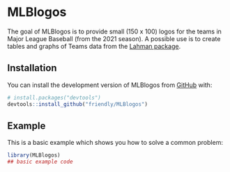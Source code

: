 
<!-- README.md is generated from README.Rmd. Please edit that file -->

# MLBlogos

<!-- badges: start -->
<!-- badges: end -->

The goal of MLBlogos is to provide small (150 x 100) logos for the teams
in Major League Baseball (from the 2021 season). A possible use is to
create tables and graphs of Teams data from the [Lahman
package](https://github.com/cdalzell/Lahman).

## Installation

You can install the development version of MLBlogos from
[GitHub](https://github.com/) with:

``` r
# install.packages("devtools")
devtools::install_github("friendly/MLBlogos")
```

## Example

This is a basic example which shows you how to solve a common problem:

``` r
library(MLBlogos)
## basic example code
```
